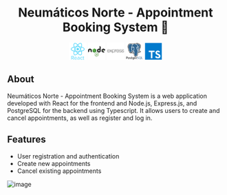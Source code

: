 <div align="center">
  <h1>Neumáticos Norte - Appointment Booking System 🚗</h1>
</div>

<p align="center">
  <img src="https://raw.githubusercontent.com/devicons/devicon/master/icons/react/react-original-wordmark.svg" alt="React" width="40" height="40"/>
  <img src="https://raw.githubusercontent.com/devicons/devicon/master/icons/nodejs/nodejs-original-wordmark.svg" alt="Node.js" width="40" height="40"/>
  <img src="https://raw.githubusercontent.com/devicons/devicon/master/icons/express/express-original-wordmark.svg" alt="Express.js" width="40" height="40"/>
  <img src="https://raw.githubusercontent.com/devicons/devicon/master/icons/postgresql/postgresql-original-wordmark.svg" alt="PostgreSQL" width="40" height="40"/>
  <img src="https://raw.githubusercontent.com/devicons/devicon/master/icons/typescript/typescript-original.svg" alt="TypeScript" width="40" height="40"/>
</p>

## About
Neumáticos Norte - Appointment Booking System is a web application developed with React for the frontend and Node.js, Express.js, and PostgreSQL for the backend using Typescript. It allows users to create and cancel appointments, as well as register and log in.

## Features
- User registration and authentication
- Create new appointments
- Cancel existing appointments

![image](https://github.com/deniseurbanija/turnos-norte/assets/107655620/c58970cb-fafd-4251-8b5e-f87284f98a4c)
